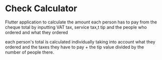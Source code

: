 # Check Calculator

Flutter application to calculate the amount each person has to pay from the cheque total by inputting VAT tax, service tax,t tip and the people who ordered and what they ordered

each person's total is calculated individually taking into account what they ordered and the taxes they have to pay + the tip value divided by the number of people there.

